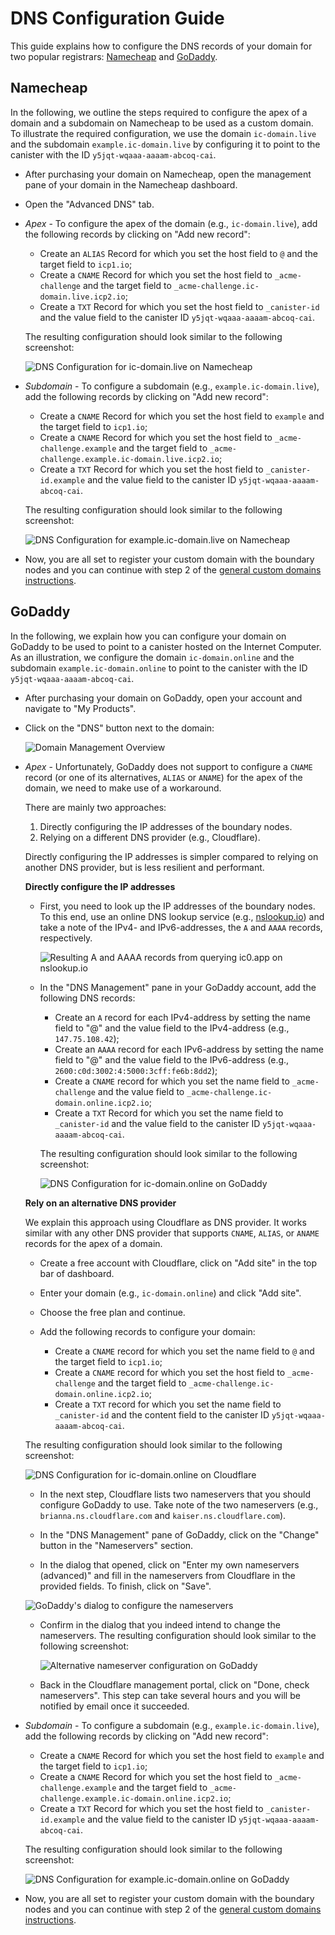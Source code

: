 # DNS Configuration Guide

This guide explains how to configure the DNS records of your domain for two popular
registrars: [Namecheap](#namecheap) and [GoDaddy](#godaddy).

## Namecheap

In the following, we outline the steps required to configure the apex of a domain and
a subdomain on Namecheap to be used as a custom domain. To illustrate the required
configuration, we use the domain `ic-domain.live` and the subdomain `example.ic-domain.live`
by configuring it to point to the canister with the ID `y5jqt-wqaaa-aaaam-abcoq-cai`.

* After purchasing your domain on Namecheap, open the management pane of your
domain in the Namecheap dashboard.

* Open the "Advanced DNS" tab.

* _Apex_ - To configure the apex of the domain (e.g., `ic-domain.live`), add the following records by
clicking on "Add new record":
  * Create an `ALIAS` Record for which you set the host field to `@` and the target field to `icp1.io`;
  * Create a `CNAME` Record for which you set the host field to `_acme-challenge` and the target field to `_acme-challenge.ic-domain.live.icp2.io`;
  * Create a `TXT` Record for which you set the host field to `_canister-id` and the value field to the canister ID `y5jqt-wqaaa-aaaam-abcoq-cai`.

  The resulting configuration should look similar to the following screenshot:

  ![DNS Configuration for `ic-domain.live` on Namecheap](namecheap-apex.png)

* _Subdomain_ - To configure a subdomain (e.g., `example.ic-domain.live`), add the following records
by clicking on "Add new record":
  * Create a `CNAME` Record for which you set the host field to `example` and the target field to `icp1.io`;
  * Create a `CNAME` Record for which you set the host field to `_acme-challenge.example` and the target field to `_acme-challenge.example.ic-domain.live.icp2.io`;
  * Create a `TXT` Record for which you set the host field to `_canister-id.example` and the value field to the canister ID `y5jqt-wqaaa-aaaam-abcoq-cai`.

  The resulting configuration should look similar to the following screenshot:

  ![DNS Configuration for `example.ic-domain.live` on Namecheap](namecheap-subdomain.png)

* Now, you are all set to register your custom domain with the boundary nodes and
you can continue with step 2 of the [general custom domains instructions](custom-domain.md#custom-domains-on-the-boundary-nodes).

## GoDaddy

In the following, we explain how you can configure your domain on GoDaddy to
be used to point to a canister hosted on the Internet Computer. As an illustration,
we configure the domain `ic-domain.online` and the subdomain `example.ic-domain.online`
to point to the canister with the ID `y5jqt-wqaaa-aaaam-abcoq-cai`.

* After purchasing your domain on GoDaddy, open your account and navigate to
"My Products".

* Click on the "DNS" button next to the domain:

    ![Domain Management Overview](godaddy-overview.png)

* _Apex_ - Unfortunately, GoDaddy does not support to configure a `CNAME` record
(or one of its alternatives, `ALIAS` or `ANAME`) for the apex of the domain, we need
to make use of a workaround.

  There are mainly two approaches:

  1. Directly configuring the IP addresses of the boundary nodes.
  1. Relying on a different DNS provider (e.g., Cloudflare).

  Directly configuring the IP addresses is simpler compared to relying on another
  DNS provider, but is less resilient and performant.

  __Directly configure the IP addresses__

  * First, you need to look up the IP addresses of the boundary nodes. To this
  end, use an online DNS lookup service (e.g., [nslookup.io](https://nsloopup.io))
  and take a note of the IPv4- and IPv6-addresses, the `A` and `AAAA` records, respectively.

    ![Resulting `A` and `AAAA` records from querying `ic0.app` on nslookup.io](nslookup-results.png)

  * In the "DNS Management" pane in your GoDaddy account, add the following DNS records:

    * Create an `A` record for each IPv4-address by setting the name field
    to "@" and the value field to the IPv4-address (e.g., `147.75.108.42`);
    * Create an `AAAA` record for each IPv6-address by setting the name field
    to "@" and the value field to the IPv6-address (e.g., `2600:c0d:3002:4:5000:3cff:fe6b:8dd2`);
    * Create a `CNAME` record for which you set the name field to `_acme-challenge` and the value field to `_acme-challenge.ic-domain.online.icp2.io`;
    * Create a `TXT` Record for which you set the name field to `_canister-id` and the value field to the canister ID `y5jqt-wqaaa-aaaam-abcoq-cai`.

    The resulting configuration should look similar to the following screenshot:

    ![DNS Configuration for `ic-domain.online` on GoDaddy](godaddy-apex-ips.png)

  __Rely on an alternative DNS provider__

  We explain this approach using Cloudflare as DNS provider. It works similar
  with any other DNS provider that supports `CNAME`, `ALIAS`, or `ANAME` records
  for the apex of a domain.

    * Create a free account with Cloudflare, click on "Add site" in the top bar of dashboard.

    * Enter your domain (e.g., `ic-domain.online`) and click "Add site".

    * Choose the free plan and continue.

    * Add the following records to configure your domain:
      * Create a `CNAME` record for which you set the name field to `@` and the
      target field to `icp1.io`;
      * Create a `CNAME` record for which you set the host field to `_acme-challenge` and the target field to `_acme-challenge.ic-domain.online.icp2.io`;
      * Create a `TXT` record for which you set the name field to `_canister-id` and the content field to the canister ID `y5jqt-wqaaa-aaaam-abcoq-cai`.

    The resulting configuration should look similar to the following screenshot:

    ![DNS Configuration for `ic-domain.online` on Cloudflare](cloudflare-apex.png)

    * In the next step, Cloudflare lists two nameservers that you should configure
    GoDaddy to use. Take note of the two nameservers (e.g., `brianna.ns.cloudflare.com` and `kaiser.ns.cloudflare.com`).

    * In the "DNS Management" pane of GoDaddy, click on the "Change" button in
    the "Nameservers" section.

    * In the dialog that opened, click on "Enter my own nameservers (advanced)" and
    fill in the nameservers from Cloudflare in the provided fields. To finish, click on "Save".

    ![GoDaddy's dialog to configure the nameservers](godaddy-ns-dialog.png)

    * Confirm in the dialog that you indeed intend to change the nameservers.
    The resulting configuration should look similar to the following screenshot:

        ![Alternative nameserver configuration on GoDaddy](godaddy-ns-configured.png)

    * Back in the Cloudflare management portal, click on "Done, check nameservers".
    This step can take several hours and you will be notified by email once it
    succeeded.

* _Subdomain_ - To configure a subdomain (e.g., `example.ic-domain.live`), add the following records
by clicking on "Add new record":
  * Create a `CNAME` Record for which you set the host field to `example` and the target field to `icp1.io`;
  * Create a `CNAME` Record for which you set the host field to `_acme-challenge.example` and the target field to `_acme-challenge.example.ic-domain.online.icp2.io`;
  * Create a `TXT` Record for which you set the host field to `_canister-id.example` and the value field to the canister ID `y5jqt-wqaaa-aaaam-abcoq-cai`.

  The resulting configuration should look similar to the following screenshot:

  ![DNS Configuration for `example.ic-domain.online` on GoDaddy](godaddy-subdomain.png)

* Now, you are all set to register your custom domain with the boundary nodes and
you can continue with step 2 of the [general custom domains instructions](custom-domain.md#custom-domains-on-the-boundary-nodes).
